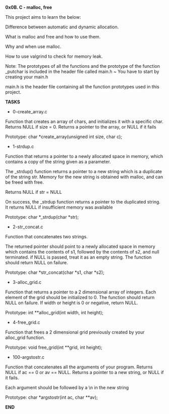 **0x0B. C - malloc, free**

This project aims to learn the below:

Difference between automatic and dynamic allocation.

What is malloc and free and how to use them.

Why and when use malloc.

How to use valgrind to check for memory leak.

Note: The prototypes of all the functions and the prototype of the function _putchar is included in the header file called main.h ~ You have to start by creating your main.h

main.h is the header file containing all the function prototypes used in this project.

**TASKS**

* 0-create_array.c

Function that creates an array of chars, and initializes it with a specific char. Returns NULL if size = 0. Returns a pointer to the array, or NULL if it fails

Prototype: char *create_array(unsigned int size, char c);

* 1-strdup.c

Function that returns a pointer to a newly allocated space in memory, which contains a copy of the string given as a parameter.

The _strdup() function returns a pointer to a new string which is a duplicate of the string str. Memory for the new string is obtained with malloc, and can be freed with free.

Returns NULL if str = NULL

On success, the _strdup function returns a pointer to the duplicated string. It returns NULL if insufficient memory was available

Prototype: char *_strdup(char *str);

* 2-str_concat.c

Function that concatenates two strings. 

The returned pointer should point to a newly allocated space in memory which contains the contents of s1, followed by the contents of s2, and null terminated. if NULL is passed, treat it as an empty string. The function should return NULL on failure.

Prototype: char *str_concat(char *s1, char *s2);

* 3-alloc_grid.c

Function that returns a pointer to a 2 dimensional array of integers. Each element of the grid should be initialized to 0. The function should return NULL on failure. If width or height is 0 or negative, return NULL.

Prototype: int **alloc_grid(int width, int height);

* 4-free_grid.c

Function that frees a 2 dimensional grid previously created by your alloc_grid function. 

Prototype: void free_grid(int **grid, int height);

* 100-argstostr.c

Function that concatenates all the arguments of your program. Returns NULL if ac == 0 or av == NULL. Returns a pointer to a new string, or NULL if it fails. 

Each argument should be followed by a \n in the new string

Prototype: char *argstostr(int ac, char **av);

**END**



